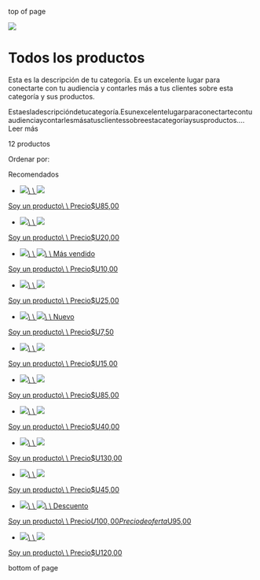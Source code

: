 top of page

![](https://static.wixstatic.com/media/22e53e_80b4abbf10064b7fa2713881db61362e~mv2.jpg/v1/fill/w_1640,h_280,al_c,q_85,usm_0.66_1.00_0.01,enc_avif,quality_auto/22e53e_80b4abbf10064b7fa2713881db61362e~mv2.jpg)

# Todos los productos

Esta es la descripción de tu categoría. Es un excelente lugar para conectarte con tu audiencia y contarles más a tus clientes sobre esta categoría y sus productos.

Estaesladescripcióndetucategoría.Esunexcelentelugarparaconectartecontuaudienciaycontarlesmásatusclientessobreestacategoríaysusproductos.… Leer más

12 productos

Ordenar por:

Recomendados

- [![](https://static.wixstatic.com/media/22e53e_01c263253e2347da892ec1a49ca62bcc~mv2.jpg/v1/fill/w_257,h_257,al_c,q_80,usm_0.66_1.00_0.01,enc_avif,quality_auto/22e53e_01c263253e2347da892ec1a49ca62bcc~mv2.jpg)\\
\\
![](https://static.wixstatic.com/media/22e53e_0e48bd6e738a4221aa21f00bb8d8ba2e~mv2.jpg/v1/fill/w_257,h_257,al_c,q_80,usm_0.66_1.00_0.01,enc_avif,quality_auto/22e53e_0e48bd6e738a4221aa21f00bb8d8ba2e~mv2.jpg)](https://www.promtior.ai/product-page/soy-un-producto)



[Soy un producto\\
\\
Precio$U85,00](https://www.promtior.ai/product-page/soy-un-producto)

- [![](https://static.wixstatic.com/media/22e53e_0ffc1d0e2227489197e51338e7d8c2a7~mv2.jpg/v1/fill/w_257,h_257,al_c,q_80,usm_0.66_1.00_0.01,enc_avif,quality_auto/22e53e_0ffc1d0e2227489197e51338e7d8c2a7~mv2.jpg)\\
\\
![](https://static.wixstatic.com/media/22e53e_3a544f927e9f4a81b4ffda2d2f9a7ea4~mv2.jpg/v1/fill/w_257,h_257,al_c,q_80,usm_0.66_1.00_0.01,enc_avif,quality_auto/22e53e_3a544f927e9f4a81b4ffda2d2f9a7ea4~mv2.jpg)](https://www.promtior.ai/product-page/soy-un-producto-1)



[Soy un producto\\
\\
Precio$U20,00](https://www.promtior.ai/product-page/soy-un-producto-1)

- [![](https://static.wixstatic.com/media/22e53e_ba8fbbfadb16453da7665f3273d2aa0f~mv2.jpg/v1/fill/w_257,h_257,al_c,q_80,usm_0.66_1.00_0.01,enc_avif,quality_auto/22e53e_ba8fbbfadb16453da7665f3273d2aa0f~mv2.jpg)\\
\\
![](https://static.wixstatic.com/media/22e53e_5c84cb095c904ce78438461002690c41~mv2.jpg/v1/fill/w_257,h_257,al_c,q_80,usm_0.66_1.00_0.01,enc_avif,quality_auto/22e53e_5c84cb095c904ce78438461002690c41~mv2.jpg)\\
\\
Más vendido](https://www.promtior.ai/product-page/soy-un-producto-2)



[Soy un producto\\
\\
Precio$U10,00](https://www.promtior.ai/product-page/soy-un-producto-2)

- [![](https://static.wixstatic.com/media/22e53e_ad255b4291014e6fa70f70730d360e4c~mv2.jpg/v1/fill/w_257,h_257,al_c,q_80,usm_0.66_1.00_0.01,enc_avif,quality_auto/22e53e_ad255b4291014e6fa70f70730d360e4c~mv2.jpg)\\
\\
![](https://static.wixstatic.com/media/22e53e_b2055bfbfc8f4360bc46ece4c91771dd~mv2.jpg/v1/fill/w_257,h_257,al_c,q_80,usm_0.66_1.00_0.01,enc_avif,quality_auto/22e53e_b2055bfbfc8f4360bc46ece4c91771dd~mv2.jpg)](https://www.promtior.ai/product-page/soy-un-producto-3)



[Soy un producto\\
\\
Precio$U25,00](https://www.promtior.ai/product-page/soy-un-producto-3)

- [![](https://static.wixstatic.com/media/22e53e_e5643c4a5b6f4b0580ca05a644bb694e~mv2.jpg/v1/fill/w_257,h_257,al_c,q_80,usm_0.66_1.00_0.01,enc_avif,quality_auto/22e53e_e5643c4a5b6f4b0580ca05a644bb694e~mv2.jpg)\\
\\
![](https://static.wixstatic.com/media/22e53e_6deb1d36b9814a31abe8a803853ccbcf~mv2.jpg/v1/fill/w_257,h_257,al_c,q_80,usm_0.66_1.00_0.01,enc_avif,quality_auto/22e53e_6deb1d36b9814a31abe8a803853ccbcf~mv2.jpg)\\
\\
Nuevo](https://www.promtior.ai/product-page/soy-un-producto-4)



[Soy un producto\\
\\
Precio$U7,50](https://www.promtior.ai/product-page/soy-un-producto-4)

- [![](https://static.wixstatic.com/media/22e53e_977a69603f514baa8fd3a6fde6f5e775~mv2.jpg/v1/fill/w_257,h_257,al_c,q_80,usm_0.66_1.00_0.01,enc_avif,quality_auto/22e53e_977a69603f514baa8fd3a6fde6f5e775~mv2.jpg)\\
\\
![](https://static.wixstatic.com/media/22e53e_b666f63f14614ebf89876859895a9cb1~mv2.jpg/v1/fill/w_257,h_257,al_c,q_80,usm_0.66_1.00_0.01,enc_avif,quality_auto/22e53e_b666f63f14614ebf89876859895a9cb1~mv2.jpg)](https://www.promtior.ai/product-page/soy-un-producto-5)



[Soy un producto\\
\\
Precio$U15,00](https://www.promtior.ai/product-page/soy-un-producto-5)

- [![](https://static.wixstatic.com/media/22e53e_e37632c0dbbd46a096f39695643a0bb9~mv2.jpg/v1/fill/w_257,h_257,al_c,q_80,usm_0.66_1.00_0.01,enc_avif,quality_auto/22e53e_e37632c0dbbd46a096f39695643a0bb9~mv2.jpg)\\
\\
![](https://static.wixstatic.com/media/22e53e_08a3c44569f24424ae9f4e8e587a3fde~mv2.jpg/v1/fill/w_257,h_257,al_c,q_80,usm_0.66_1.00_0.01,enc_avif,quality_auto/22e53e_08a3c44569f24424ae9f4e8e587a3fde~mv2.jpg)](https://www.promtior.ai/product-page/soy-un-producto-6)



[Soy un producto\\
\\
Precio$U85,00](https://www.promtior.ai/product-page/soy-un-producto-6)

- [![](https://static.wixstatic.com/media/22e53e_f6abaa3e660449da90e1fef31ee9053b~mv2.jpg/v1/fill/w_257,h_257,al_c,q_80,usm_0.66_1.00_0.01,enc_avif,quality_auto/22e53e_f6abaa3e660449da90e1fef31ee9053b~mv2.jpg)\\
\\
![](https://static.wixstatic.com/media/22e53e_16d7137d68a04055a05dfb86c42390f4~mv2.jpg/v1/fill/w_257,h_257,al_c,q_80,usm_0.66_1.00_0.01,enc_avif,quality_auto/22e53e_16d7137d68a04055a05dfb86c42390f4~mv2.jpg)](https://www.promtior.ai/product-page/soy-un-producto-7)



[Soy un producto\\
\\
Precio$U40,00](https://www.promtior.ai/product-page/soy-un-producto-7)

- [![](https://static.wixstatic.com/media/22e53e_7e79186b70384ec286813beb7679ebaf~mv2.jpg/v1/fill/w_257,h_257,al_c,q_80,usm_0.66_1.00_0.01,enc_avif,quality_auto/22e53e_7e79186b70384ec286813beb7679ebaf~mv2.jpg)\\
\\
![](https://static.wixstatic.com/media/22e53e_04627456a9eb4e049184431055257a42~mv2.jpg/v1/fill/w_257,h_257,al_c,q_80,usm_0.66_1.00_0.01,enc_avif,quality_auto/22e53e_04627456a9eb4e049184431055257a42~mv2.jpg)](https://www.promtior.ai/product-page/soy-un-producto-8)



[Soy un producto\\
\\
Precio$U130,00](https://www.promtior.ai/product-page/soy-un-producto-8)

- [![](https://static.wixstatic.com/media/22e53e_040ac549f5c74f21afe39c510b7abc4b~mv2.jpg/v1/fill/w_257,h_257,al_c,q_80,usm_0.66_1.00_0.01,enc_avif,quality_auto/22e53e_040ac549f5c74f21afe39c510b7abc4b~mv2.jpg)\\
\\
![](https://static.wixstatic.com/media/22e53e_7797200a1a604512bed59ffca1e06b84~mv2.jpg/v1/fill/w_257,h_257,al_c,q_80,usm_0.66_1.00_0.01,enc_avif,quality_auto/22e53e_7797200a1a604512bed59ffca1e06b84~mv2.jpg)](https://www.promtior.ai/product-page/soy-un-producto-9)



[Soy un producto\\
\\
Precio$U45,00](https://www.promtior.ai/product-page/soy-un-producto-9)

- [![](https://static.wixstatic.com/media/22e53e_0ddf760864de44e483aa8e11578c8065~mv2.jpg/v1/fill/w_257,h_257,al_c,q_80,usm_0.66_1.00_0.01,enc_avif,quality_auto/22e53e_0ddf760864de44e483aa8e11578c8065~mv2.jpg)\\
\\
![](https://static.wixstatic.com/media/22e53e_812ff777ce524215b00f8ab31ef9e1df~mv2.jpg/v1/fill/w_257,h_257,al_c,q_80,usm_0.66_1.00_0.01,enc_avif,quality_auto/22e53e_812ff777ce524215b00f8ab31ef9e1df~mv2.jpg)\\
\\
Descuento](https://www.promtior.ai/product-page/soy-un-producto-10)



[Soy un producto\\
\\
Precio$U100,00Precio de oferta$U95,00](https://www.promtior.ai/product-page/soy-un-producto-10)

- [![](https://static.wixstatic.com/media/22e53e_55b652363f214257b568d20f89231532~mv2.jpg/v1/fill/w_257,h_257,al_c,q_80,usm_0.66_1.00_0.01,enc_avif,quality_auto/22e53e_55b652363f214257b568d20f89231532~mv2.jpg)\\
\\
![](https://static.wixstatic.com/media/22e53e_bc625e654e554bc8b9f9fb8c2229cf32~mv2.jpg/v1/fill/w_257,h_257,al_c,q_80,usm_0.66_1.00_0.01,enc_avif,quality_auto/22e53e_bc625e654e554bc8b9f9fb8c2229cf32~mv2.jpg)](https://www.promtior.ai/product-page/soy-un-producto-11)



[Soy un producto\\
\\
Precio$U120,00](https://www.promtior.ai/product-page/soy-un-producto-11)


bottom of page